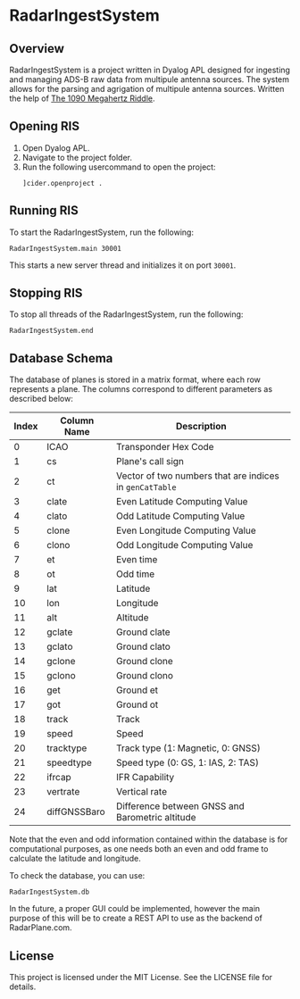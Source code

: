 # RadarIngestSystem

## Overview

RadarIngestSystem is a project written in Dyalog APL designed for ingesting and managing ADS-B raw data from multipule antenna sources. The system allows for the parsing and agrigation of multipule antenna sources. Written the help of [The 1090 Megahertz Riddle](https://mode-s.org/decode/misc/preface.html).

## Opening RIS

1. Open Dyalog APL.
2. Navigate to the project folder.
3. Run the following usercommand to open the project:
    ```apl
    ]cider.openproject .
    ```

## Running RIS

To start the RadarIngestSystem, run the following:
```apl
RadarIngestSystem.main 30001
```
This starts a new server thread and initializes it on port `30001`.

## Stopping RIS

To stop all threads of the RadarIngestSystem, run the following:
```apl
RadarIngestSystem.end
```

## Database Schema

The database of planes is stored in a matrix format, where each row represents a plane. The columns correspond to different parameters as described below:

| Index | Column Name                          | Description |
|-------|--------------------------------------|-------------|
| 0     | ICAO                                 | Transponder Hex Code |
| 1     | cs                                   | Plane's call sign |
| 2     | ct                                   | Vector of two numbers that are indices in `genCatTable` |
| 3     | clate                                | Even Latitude Computing Value |
| 4     | clato                                | Odd Latitude Computing Value |
| 5     | clone                                | Even Longitude Computing Value |
| 6     | clono                                | Odd Longitude Computing Value |
| 7     | et                                   | Even time |
| 8     | ot                                   | Odd time |
| 9     | lat                                  | Latitude |
| 10    | lon                                  | Longitude |
| 11    | alt                                  | Altitude |
| 12    | gclate                               | Ground clate |
| 13    | gclato                               | Ground clato |
| 14    | gclone                               | Ground clone |
| 15    | gclono                               | Ground clono |
| 16    | get                                  | Ground et |
| 17    | got                                  | Ground ot |
| 18    | track                                | Track |
| 19    | speed                                | Speed |
| 20    | tracktype                            | Track type (1: Magnetic, 0: GNSS) |
| 21    | speedtype                            | Speed type (0: GS, 1: IAS, 2: TAS) |
| 22    | ifrcap                               | IFR Capability |
| 23    | vertrate                             | Vertical rate |
| 24    | diffGNSSBaro                         | Difference between GNSS and Barometric altitude |

Note that the even and odd information contained within the database is for computational purposes, as one needs both an even and odd frame to calculate the latitude and longitude. 

To check the database, you can use:
```apl
RadarIngestSystem.db
```

In the future, a proper GUI could be implemented, however the main purpose of this will be to create a REST API to use as the backend of RadarPlane.com. 

## License

This project is licensed under the MIT License. See the LICENSE file for details.